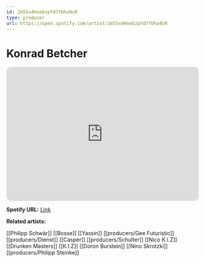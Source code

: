 ```yaml
---
id: 2m5Sx4HoebzpYd7Ybha9uR
type: producer
url: https://open.spotify.com/artist/2m5Sx4HoebzpYd7Ybha9uR
---
```

# Konrad Betcher

<iframe style="border-radius:12px" src="https://open.spotify.com/embed/artist/2m5Sx4HoebzpYd7Ybha9uR" width="100%" height="352" frameBorder="0" allowfullscreen="" allow="autoplay; clipboard-write; encrypted-media; fullscreen; picture-in-picture" loading="lazy"></iframe>

**Spotify URL:** [Link](https://open.spotify.com/artist/2m5Sx4HoebzpYd7Ybha9uR)

**Related artists:**

[[Philipp Schwär]]
[[Bosse]]
[[Yassin]]
[[producers/Gee Futuristic]]
[[producers/Dienst]]
[[Casper]]
[[producers/Schulter]]
[[Nico K.I.Z]]
[[Drunken Masters]]
[[K.I.Z]]
[[Doron Burstein]]
[[Nino Skrotzki]]
[[producers/Philipp Steinke]]
